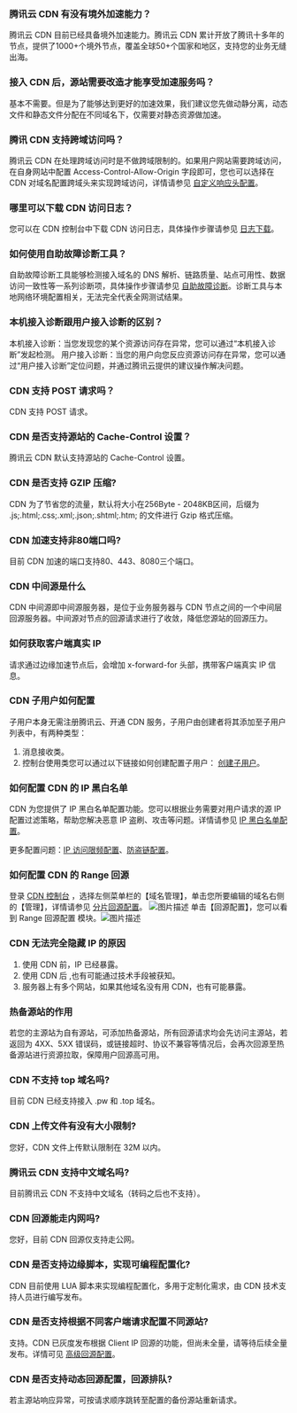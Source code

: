 [](id:q1)
### 腾讯云 CDN 有没有境外加速能力？
腾讯云 CDN 目前已经具备境外加速能力。腾讯云 CDN 累计开放了腾讯十多年的节点，提供了1000+个境外节点，覆盖全球50+个国家和地区，支持您的业务无缝出海。

[](id:q2)
### 接入 CDN 后，源站需要改造才能享受加速服务吗？
基本不需要。但是为了能够达到更好的加速效果，我们建议您先做动静分离，动态文件和静态文件分配在不同域名下，仅需要对静态资源做加速。

[](id:q3)
### 腾讯 CDN 支持跨域访问吗？
腾讯云 CDN 在处理跨域访问时是不做跨域限制的。如果用户网站需要跨域访问，在自身网站中配置 Access-Control-Allow-Origin 字段即可，您也可以选择在 CDN 对域名配置跨域头来实现跨域访问，详情请参见 [自定义响应头配置](https://cloud.tencent.com/doc/product/228/6296)。

[](id:q4)
### 哪里可以下载 CDN 访问日志？
您可以在 CDN 控制台中下载 CDN 访问日志，具体操作步骤请参见 [日志下载](https://cloud.tencent.com/document/product/228/6316#.E4.BD.BF.E7.94.A8.E6.96.B9.E5.BC.8F)。

[](id:q5)
### 如何使用自助故障诊断工具？
自助故障诊断工具能够检测接入域名的 DNS 解析、链路质量、站点可用性、数据访问一致性等一系列诊断项，具体操作步骤请参见 [自助故障诊断](https://cloud.tencent.com/document/product/228/6304)。诊断工具与本地网络环境配置相关，无法完全代表全网测试结果。

[](id:q6)
### 本机接入诊断跟用户接入诊断的区别？
本机接入诊断：当您发现您的某个资源访问存在异常，您可以通过“本机接入诊断”发起检测。
用户接入诊断：当您的用户向您反应资源访问存在异常，您可以通过“用户接入诊断”定位问题，并通过腾讯云提供的建议操作解决问题。

[](id:q7)
### CDN 支持 POST 请求吗？
CDN 支持 POST 请求。

[](id:q8)
### CDN 是否支持源站的 Cache-Control 设置？
腾讯云 CDN 默认支持源站的 Cache-Control 设置。

[](id:q9)
### CDN 是否支持 GZIP 压缩?
CDN 为了节省您的流量，默认将大小在256Byte - 2048KB区间，后缀为 .js;.html;.css;.xml;.json;.shtml;.htm; 的文件进行 Gzip 格式压缩。

[](id:q10)
### CDN 加速支持非80端口吗?
目前 CDN 加速的端口支持80、443、8080三个端口。

[](id:q11)
### CDN 中间源是什么
CDN 中间源即中间源服务器，是位于业务服务器与 CDN 节点之间的一个中间层回源服务器。中间源对节点的回源请求进行了收敛，降低您源站的回源压力。

[](id:q12)
### 如何获取客户端真实 IP
请求通过边缘加速节点后，会增加 x-forward-for 头部，携带客户端真实 IP 信息。

[](id:q13)
### CDN 子用户如何配置
子用户本身无需注册腾讯云、开通 CDN 服务，子用户由创建者将其添加至子用户列表中，有两种类型：
1. 消息接收类。
2. 控制台使用类您可以通过以下链接如何创建配置子用户： [创建子用户](https://cloud.tencent.com/document/product/228/41867)。

[](id:q14)
### 如何配置 CDN 的 IP 黑白名单
CDN 为您提供了 IP 黑白名单配置功能。您可以根据业务需要对用户请求的源 IP 配置过滤策略，帮助您解决恶意 IP 盗刷、攻击等问题。详情请参见 [IP 黑白名单配置](https://cloud.tencent.com/document/product/228/41431)。

更多配置问题：[IP 访问限频配置](https://cloud.tencent.com/document/product/228/41432)、[防盗链配置](https://cloud.tencent.com/document/product/228/41454)。

[](id:q15)
### 如何配置 CDN 的 Range 回源
登录  [CDN 控制台](https://console.cloud.tencent.com/cdn) ，选择左侧菜单栏的【域名管理】，单击您所要编辑的域名右侧的【管理】，详情请参见 [分片回源配置](https://cloud.tencent.com/document/product/228/7184)。 
![图片描述](https://main.qcloudimg.com/raw/d3e75f57d7731cedbbc55690fccf8e42.png)
单击【回源配置】，您可以看到 Range 回源配置 模块。![图片描述](https://main.qcloudimg.com/raw/8a7e81c54c7cb0f950441759c0e62f48.png)

[](id:q16)
### CDN 无法完全隐藏 IP 的原因
1. 使用 CDN 前，IP 已经暴露。
2. 使用 CDN 后 ,也有可能通过技术手段被获知。
3. 服务器上有多个网站，如果其他域名没有用 CDN，也有可能暴露。

[](id:q17)
### 热备源站的作用
若您的主源站为自有源站，可添加热备源站，所有回源请求均会先访问主源站，若返回为 4XX、5XX 错误码，或链接超时、协议不兼容等情况后，会再次回源至热备源站进行资源拉取，保障用户回源高可用。

[](id:q18)
### CDN 不支持 top 域名吗?
目前 CDN 已经支持接入 .pw 和 .top 域名。

[](id:q19)
### CDN 上传文件有没有大小限制?
您好，CDN 文件上传默认限制在 32M 以内。

[](id:q20)
### 腾讯云 CDN 支持中文域名吗?
目前腾讯云 CDN 不支持中文域名（转码之后也不支持）。

[](id:q21)
### CDN 回源能走内网吗?
您好，目前 CDN 回源仅支持走公网。

[](id:q22)
### CDN 是否支持边缘脚本，实现可编程配置化?
CDN 目前使用 LUA 脚本来实现编程配置化，多用于定制化需求，由 CDN 技术支持人员进行编写发布。

[](id:q23)
### CDN 是否支持根据不同客户端请求配置不同源站?
支持。CDN 已灰度发布根据 Client IP 回源的功能，但尚未全量，请等待后续全量发布。详情可见 [高级回源配置](https://cloud.tencent.com/document/product/228/51108)。

[](id:q24)
### CDN 是否支持动态回源配置，回源排队?
若主源站响应异常，可按请求顺序跳转至配置的备份源站重新请求。
